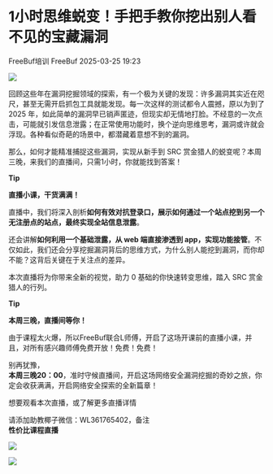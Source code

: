 #  1小时思维蜕变！手把手教你挖出别人看不见的宝藏漏洞   
FreeBuf培训  FreeBuf   2025-03-25 19:23  
  
![](https://mmbiz.qpic.cn/mmbiz_gif/qq5rfBadR38jUokdlWSNlAjmEsO1rzv3srXShFRuTKBGDwkj4gvYy34iajd6zQiaKl77Wsy9mjC0xBCRg0YgDIWg/640?wx_fmt=gif "")  
  
  
回顾这些年在漏洞挖掘领域的探索，有一个极为关键的发现：许多漏洞其实近在咫尺，甚至无需开启抓包工具就能发现。每一次这样的测试都令人震撼，原以为到了 2025 年，如此简单的漏洞早已销声匿迹，但现实却无情地打脸。不经意的一次点击，可能就引发信息泄露；在正常使用功能时，换个逆向思维思考，漏洞或许就会浮现。各种看似奇葩的场景中，都潜藏着意想不到的漏洞。  
  
  
那么，如何才能精准捕捉这些漏洞，实现从新手到 SRC 赏金猎人的蜕变呢？本周三晚，来我们的直播间，只需1小时，你就能找到答案！  
  
  
**Tip**  
  
  
  
**直播小课，干货满满！**  
  
直播中，我们将深入剖析**如何有效对抗登录口，展示如何通过一个站点挖到另一个无注册点的站点，最终实现全站信息泄露**。  
  
  
还会讲解**如何利用一个基础泄露，从 web 端直接渗透到 app，实现功能接管**。不仅如此，我们还会分享挖掘漏洞背后的思维方式，为什么别人能挖到漏洞，而你却不能？这背后关键在于关注点的差异。  
  
  
本次直播将为你带来全新的视觉，助力 0 基础的你快速转变思维，踏入 SRC 赏金猎人的行列。  
  
  
**Tip**  
  
  
  
**本周三晚，直播间等你！**  
  
由于课程太火爆，所以FreeBuf联合L师傅，开启了这场开课前的直播小课，并且，对所有感兴趣师傅免费开放！免费！免费！  
  
  
别再犹豫，  
**本周三晚20：00**，准时守候直播间，开启这场网络安全漏洞挖掘的奇妙之旅，你定会收获满满，开启网络安全探索的全新篇章！  
  
  
  
  
  
  
想要观看本次直播，或了解更多直播详情  
  
请添加助教椰子微信：WL361765402，备注  
**性价比课程直播**  
  
![](https://mmbiz.qpic.cn/mmbiz_jpg/qq5rfBadR39eeQMZuewlyiaqic3HGZhwQibMTv9ALFoVJajwb8xDkwxkU6B1bMAxy0S1X6o3m2dIibnLZMSljnZIng/640?wx_fmt=jpeg&from=appmsg "")  
  
  
  
![](https://mmbiz.qpic.cn/mmbiz_gif/qq5rfBadR3icF8RMnJbsqatMibR6OicVrUDaz0fyxNtBDpPlLfibJZILzHQcwaKkb4ia57xAShIJfQ54HjOG1oPXBew/640?wx_fmt=gif "")  
  
